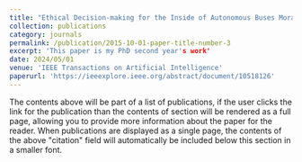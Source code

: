 ```yaml
---
title: "Ethical Decision-making for the Inside of Autonomous Buses Moral Dilemmas"
collection: publications
category: journals
permalink: /publication/2015-10-01-paper-title-number-3
excerpt: 'This paper is my PhD second year's work'
date: 2024/05/01
venue: 'IEEE Transactions on Artificial Intelligence'
paperurl: 'https://ieeexplore.ieee.org/abstract/document/10518126'
---
```


The contents above will be part of a list of publications, if the user clicks the link for the publication than the contents of section will be rendered as a full page, allowing you to provide more information about the paper for the reader. When publications are displayed as a single page, the contents of the above "citation" field will automatically be included below this section in a smaller font.
